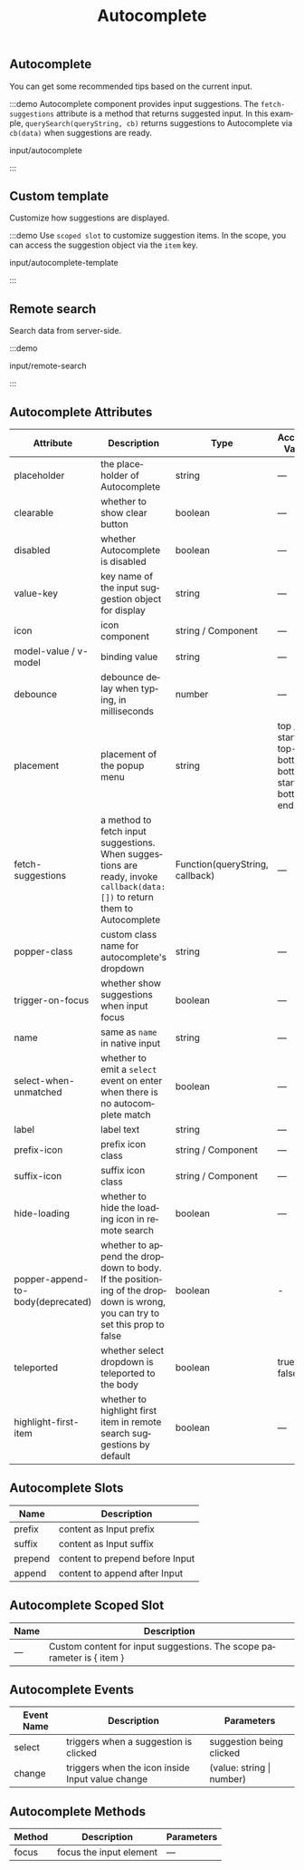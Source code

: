 ﻿---
title: Autocomplete
lang: en-US
---

## Autocomplete

You can get some recommended tips based on the current input.

:::demo Autocomplete component provides input suggestions. The `fetch-suggestions` attribute is a method that returns suggested input. In this example, `querySearch(queryString, cb)` returns suggestions to Autocomplete via `cb(data)` when suggestions are ready.

input/autocomplete

:::

## Custom template

Customize how suggestions are displayed.

:::demo Use `scoped slot` to customize suggestion items. In the scope, you can access the suggestion object via the `item` key.

input/autocomplete-template

:::

## Remote search

Search data from server-side.

:::demo

input/remote-search

:::

## Autocomplete Attributes

| Attribute                         | Description                                                                                                                | Type                            | Accepted Values                                                | Default      |
| --------------------------------- | -------------------------------------------------------------------------------------------------------------------------- | ------------------------------- | -------------------------------------------------------------- | ------------ |
| placeholder                       | the placeholder of Autocomplete                                                                                            | string                          | —                                                              | —            |
| clearable                         | whether to show clear button                                                                                               | boolean                         | —                                                              | false        |
| disabled                          | whether Autocomplete is disabled                                                                                           | boolean                         | —                                                              | false        |
| value-key                         | key name of the input suggestion object for display                                                                        | string                          | —                                                              | value        |
| icon                              | icon component                                                                                                             | string / Component              | —                                                              | —            |
| model-value / v-model             | binding value                                                                                                              | string                          | —                                                              | —            |
| debounce                          | debounce delay when typing, in milliseconds                                                                                | number                          | —                                                              | 300          |
| placement                         | placement of the popup menu                                                                                                | string                          | top / top-start / top-end / bottom / bottom-start / bottom-end | bottom-start |
| fetch-suggestions                 | a method to fetch input suggestions. When suggestions are ready, invoke `callback(data:[])` to return them to Autocomplete | Function(queryString, callback) | —                                                              | —            |
| popper-class                      | custom class name for autocomplete's dropdown                                                                              | string                          | —                                                              | —            |
| trigger-on-focus                  | whether show suggestions when input focus                                                                                  | boolean                         | —                                                              | true         |
| name                              | same as `name` in native input                                                                                             | string                          | —                                                              | —            |
| select-when-unmatched             | whether to emit a `select` event on enter when there is no autocomplete match                                              | boolean                         | —                                                              | false        |
| label                             | label text                                                                                                                 | string                          | —                                                              | —            |
| prefix-icon                       | prefix icon class                                                                                                          | string / Component              | —                                                              | —            |
| suffix-icon                       | suffix icon class                                                                                                          | string / Component              | —                                                              | —            |
| hide-loading                      | whether to hide the loading icon in remote search                                                                          | boolean                         | —                                                              | false        |
| popper-append-to-body(deprecated) | whether to append the dropdown to body. If the positioning of the dropdown is wrong, you can try to set this prop to false | boolean                         | -                                                              | false        |
| teleported                        | whether select dropdown is teleported to the body                                                                          | boolean                         | true / false                                                   | true         |
| highlight-first-item              | whether to highlight first item in remote search suggestions by default                                                    | boolean                         | —                                                              | false        |

## Autocomplete Slots

| Name    | Description                     |
| ------- | ------------------------------- |
| prefix  | content as Input prefix         |
| suffix  | content as Input suffix         |
| prepend | content to prepend before Input |
| append  | content to append after Input   |

## Autocomplete Scoped Slot

| Name | Description                                                           |
| ---- | --------------------------------------------------------------------- |
| —    | Custom content for input suggestions. The scope parameter is { item } |

## Autocomplete Events

| Event Name | Description                                      | Parameters                |
| ---------- | ------------------------------------------------ | ------------------------- |
| select     | triggers when a suggestion is clicked            | suggestion being clicked  |
| change     | triggers when the icon inside Input value change | (value: string \| number) |

## Autocomplete Methods

| Method | Description             | Parameters |
| ------ | ----------------------- | ---------- |
| focus  | focus the input element | —          |
